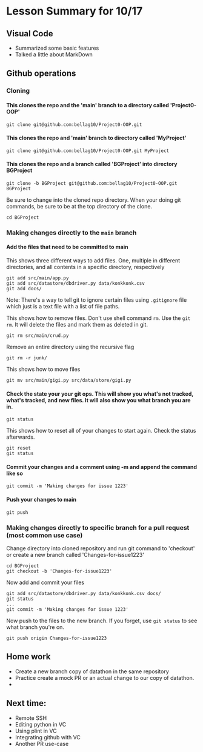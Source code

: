 # Lesson Summary for 10/17

## Visual Code
* Summarized some basic features
* Talked a little about MarkDown
## Github operations
### Cloning
#### This clones the repo and the 'main' branch to a directory called 'Project0-OOP'
  ```
  git clone git@github.com:bellag10/Project0-OOP.git
  ```
#### This clones the repo and 'main' branch to directory called 'MyProject'
  ```
  git clone git@github.com:bellag10/Project0-OOP.git MyProject
  ```
#### This clones the repo and a branch called 'BGProject' into directory BGProject
  ```
  git clone -b BGProject git@github.com:bellag10/Project0-OOP.git BGProject
  ```
  Be sure to change into the cloned repo directory. When your doing git commands, be sure to be at the top directory of the clone. 
  ```
  cd BGProject
  ```
### Making changes directly to the `main` branch
#### Add the files that need to be committed to main
This shows three different ways to add files. One, multiple in different directories, and all contents in a specific directory, respectively
  ```
  git add src/main/app.py
  git add src/datastore/dbdriver.py data/konkkonk.csv
  git add docs/
  ```
Note: There's a way to tell git to ignore certain files using `.gitignore` file which just is a text file with a list of file paths. 

This shows how to remove files. Don't use shell command `rm`. Use the `git rm`. It will delete the files and mark them as deleted in git.
  ```
  git rm src/main/crud.py
  ```
Remove an entire directory using the recursive flag
  ```
  git rm -r junk/
  ```
This shows how to move files
 ```
 git mv src/main/gigi.py src/data/store/gigi.py
 ```
#### Check the state your your git ops. This will show you what's not tracked, what's tracked, and new files. It will also show you what branch you are in. 
  ```
  git status
  ```
This shows how to reset all of your changes to start again. Check the status afterwards. 
  ```
  git reset
  git status
  ```
#### Commit your changes and a comment using -m and append the command like so
  ```
  git commit -m 'Making changes for issue 1223'
  ```
#### Push your changes to main
  ```
  git push
  ```
### Making changes directly to specific branch for a pull request (most common use case)
  Change directory into cloned repository and run git command to 'checkout' or create a new branch called 'Changes-for-issue1223'
  ```
  cd BGProject
  git checkout -b 'Changes-for-issue1223'
  ```
  Now add and commit your files
  ```
  git add src/datastore/dbdriver.py data/konkkonk.csv docs/
  git status
  ...
  git commit -m 'Making changes for issue 1223'
  ```
  Now push to the files to the new branch. If you forget, use `git status` to see what branch you're on. 
  ```
  git push origin Changes-for-issue1223
  ```
## Home work
  - Create a new branch copy of datathon in the same repository
  - Practice create a mock PR or an actual change to our copy of datathon.
  - 
## Next time:
- Remote SSH
- Editing python in VC
- Using plint in VC
- Integrating github with VC
- Another PR use-case
